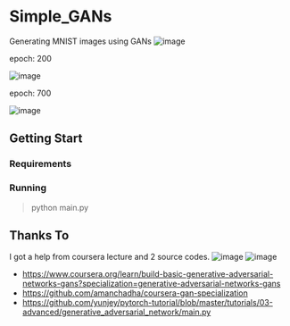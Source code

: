 # Simple_GANs
Generating MNIST images using GANs
![image](https://user-images.githubusercontent.com/56813534/113173465-5be4ed00-9284-11eb-8528-745d9a06b34c.png)

epoch: 200

![image](https://user-images.githubusercontent.com/56813534/113173731-a8302d00-9284-11eb-8fac-43424a5ad287.png)

epoch: 700

![image](https://user-images.githubusercontent.com/56813534/113173678-99e21100-9284-11eb-8303-cfa7ca513581.png)


## Getting Start
### Requirements


### Running
> python main.py

## Thanks To
I got a help from coursera lecture and 2 source codes. 
![image](https://user-images.githubusercontent.com/56813534/113174498-6489f300-9285-11eb-8b97-909008eef060.png)
![image](https://user-images.githubusercontent.com/56813534/113174460-59cf5e00-9285-11eb-99f0-fbebbc1c9d6f.png)
- https://www.coursera.org/learn/build-basic-generative-adversarial-networks-gans?specialization=generative-adversarial-networks-gans
- https://github.com/amanchadha/coursera-gan-specialization
- https://github.com/yunjey/pytorch-tutorial/blob/master/tutorials/03-advanced/generative_adversarial_network/main.py
